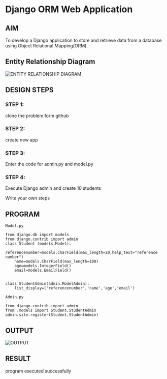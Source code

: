# Django ORM Web Application

## AIM
To develop a Django application to store and retrieve data from a database using Object Relational Mapping(ORM).

## Entity Relationship Diagram

![ENTITY RELATIONSHIP DIAGRAM](./output2.png)

## DESIGN STEPS

### STEP 1:
clone the problem form github 

### STEP 2:
create new app

### STEP 3:
Enter the code for admin.py and model.py

### STEP 4:
Execute Django admin and create 10 students 

Write your own steps

## PROGRAM
```
Model.py

from django.db import models
from django.contrib import admin
class Student (models.Model):
    referencenumber=models.CharField(max_length=20,help_text="reference number")
    name=models.CharField(max_length=100)
    age=models.IntegerField()
    email=models.EmailField()


class StudentAdmin(admin.ModelAdmin):
    list_display=('referencenumber','name','age','email')

Admin.py

from django.contrib import admin
from .models import Student,StudentAdmin
admin.site.register(Student,StudentAdmin) 
```

## OUTPUT

![OUTPUT](./output.png)


## RESULT
program executed successfully